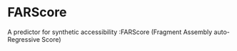 # FARScore
A predictor for synthetic accessibility :FARScore (Fragment Assembly auto-Regressive Score)
